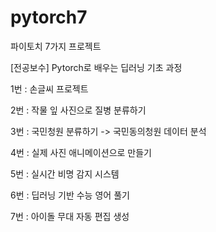 # pytorch7
파이토치 7가지 프로젝트


[전공보수] Pytorch로 배우는 딥러닝 기초 과정

1번 : 손글씨 프로젝트

2번 : 작물 잎 사진으로 질병 분류하기

3번 : 국민청원 분류하기 -> 국민동의청원 데이터 분석

4번 : 실제 사진 애니메이션으로 만들기

5번 : 실시간 비명 감지 시스템

6번 : 딥러닝 기반 수능 영어 풀기

7번 : 아이돌 무대 자동 편집 생성
